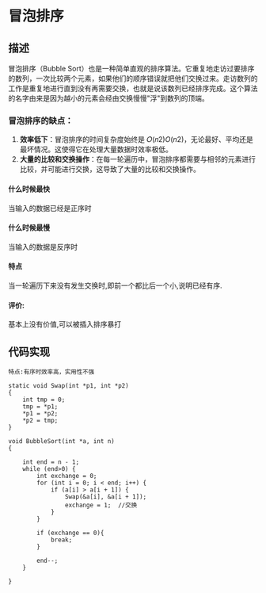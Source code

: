# 冒泡排序

## 描述

冒泡排序（Bubble Sort）也是一种简单直观的排序算法。它重复地走访过要排序的数列，一次比较两个元素，如果他们的顺序错误就把他们交换过来。走访数列的工作是重复地进行直到没有再需要交换，也就是说该数列已经排序完成。这个算法的名字由来是因为越小的元素会经由交换慢慢"浮"到数列的顶端。



### 冒泡排序的缺点：

1. **效率低下**：冒泡排序的时间复杂度始终是 𝑂(𝑛2)*O*(*n*2)，无论最好、平均还是最坏情况。这使得它在处理大量数据时效率极低。
2. **大量的比较和交换操作**：在每一轮遍历中，冒泡排序都需要与相邻的元素进行比较，并可能进行交换，这导致了大量的比较和交换操作。

#### 什么时候最快

当输入的数据已经是正序时

#### 什么时候最慢

当输入的数据是反序时



#### 特点

当一轮遍历下来没有发生交换时,即前一个都比后一个小,说明已经有序.



#### 评价:

基本上没有价值,可以被插入排序暴打



## 代码实现

```
特点:有序时效率高，实用性不强

static void Swap(int *p1, int *p2)
{
	int tmp = 0;
	tmp = *p1;
	*p1 = *p2;
	*p2 = tmp;
}

void BubbleSort(int *a, int n)
{

	int end = n - 1;
	while (end>0) {
		int exchange = 0;
		for (int i = 0; i < end; i++) {
			if (a[i] > a[i + 1]) {
				Swap(&a[i], &a[i + 1]);
				exchange = 1;  //交换
			}
		}
		
		if (exchange == 0){
			break;
		}
		
		end--;
	}

}

```

